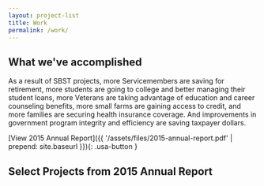```yaml
---
layout: project-list
title: Work
permalink: /work/
---
```


## What we've accomplished

As a result of SBST projects, more Servicemembers are saving for retirement, more students are going to college and better managing their student loans, more Veterans are taking advantage of education and career counseling benefits, more small farms are gaining access to credit, and more families are securing health insurance coverage. And improvements in government program integrity and efficiency are saving taxpayer dollars.

[View 2015 Annual Report]({{ '/assets/files/2015-annual-report.pdf' | prepend: site.baseurl }}){: .usa-button }

## Select Projects from 2015 Annual Report






